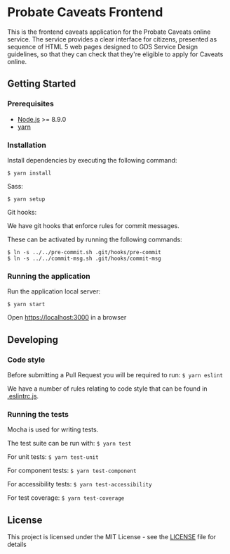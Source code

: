 # Probate Caveats Frontend

This is the frontend caveats application for the Probate Caveats online service. The service provides a clear interface for citizens, presented as sequence of HTML 5 web pages designed to GDS Service Design guidelines, so that they can check that they're eligible to apply for Caveats online.

## Getting Started

### Prerequisites

- [Node.js](nodejs.org) >= 8.9.0
- [yarn](yarnpkg.com)

### Installation

Install dependencies by executing the following command:

```
$ yarn install
```

Sass:

```
$ yarn setup
```

Git hooks:

We have git hooks that enforce rules for commit messages.

These can be activated by running the following commands:

```
$ ln -s ../../pre-commit.sh .git/hooks/pre-commit
$ ln -s ../../commit-msg.sh .git/hooks/commit-msg
```

### Running the application

Run the application local server:

```
$ yarn start
```

Open [https://localhost:3000](https://localhost:3000) in a browser

## Developing

### Code style

Before submitting a Pull Request you will be required to run:
`$ yarn eslint`

We have a number of rules relating to code style that can be found in [.eslintrc.js](https://github.com/hmcts/probate-caveats-frontend/blob/develop/.eslintrc.js).

### Running the tests

Mocha is used for writing tests.

The test suite can be run with:
`$ yarn test`

For unit tests:
`$ yarn test-unit`

For component tests:
`$ yarn test-component`

For accessibility tests:
`$ yarn test-accessibility`

For test coverage:
`$ yarn test-coverage`

## License

This project is licensed under the MIT License - see the [LICENSE](https://github.com/hmcts/probate-caveats-frontend/blob/develop/LICENSE.md) file for details
